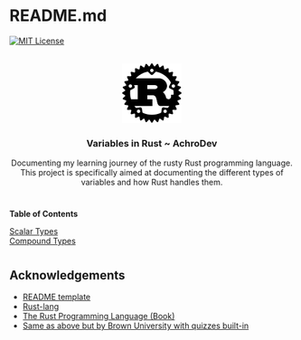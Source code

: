 <a name="readme-top"></a>
# README.md

[![MIT License][license-shield]][license-url]

<!-- PROJECT LOGO -->
<br />
<div align="center">
  <a href="https://github.com/AchroDev/rust_variables">
    <img src ="images/rust.png" alt="Logo">
  </a>
<h3 align="center"> Variables in Rust ~ AchroDev </h3>

  <p align="center">
    Documenting my learning journey of the rusty Rust programming language. This project is specifically aimed at documenting the different types of variables and how Rust handles them.
    <br />
  </p>
</div>

# 

**Table of Contents**

[Scalar Types](/src/scalar_types/README.md)  
[Compound Types](/src/compound_types/README.md)

#

<!-- ACKNOWLEDGEMENTS -->
## Acknowledgements
* [README template](https://github.com/othneildrew/Best-README-Template)
* [Rust-lang](https://www.rust-lang.org/)
* [The Rust Programming Language (Book)](https://doc.rust-lang.org/stable/book/)
* [Same as above but by Brown University with quizzes built-in](https://rust-book.cs.brown.edu/)

<!-- MARKDOWN LINKS & IMAGES -->
<!-- https://www.markdownguide.org/basic-syntax/#reference-style-links -->
[license-shield]: https://img.shields.io/github/license/AchroDev/AchroDev.svg?style=for-the-badge
[license-url]: https://github.com/AchroDev/voidConfig/blob/main/LICENSE.txt